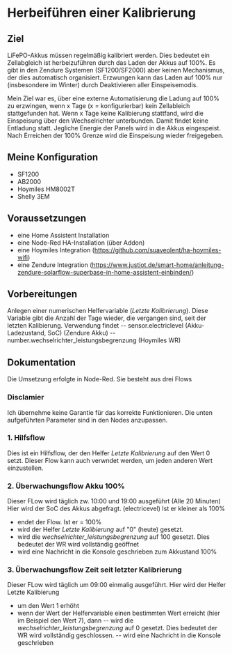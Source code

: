 # Herbeiführen einer Kalibrierung
## Ziel
LiFePO-Akkus müssen regelmäßig kalibriert werden. Dies bedeutet ein Zellabgleich ist herbeizuführen durch das Laden der Akkus auf 100%.
Es gibt in den Zendure Systemen (SF1200/SF2000) aber keinen Mechanismus, der dies automatisch organisiert. 
Erzwungen kann das Laden auf 100% nur (insbesondere im Winter) durch Deaktivieren aller Einspeisemodis.

Mein Ziel war es, über eine externe Automatisierung die Ladung auf 100% zu erzwingen, wenn x Tage (x = konfigurierbar) kein Zellableich stattgefunden hat.
Wenn x Tage keine Kalibierung stattfand, wird die Einspeisung über den Wechselrichter unterbunden. Damit findet keine Entladung statt. Jegliche Energie der Panels wird in die Akkus eingespeist. 
Nach Erreichen der 100% Grenze wird die Einspeisung wieder freigegeben.

## Meine Konfiguration
 - SF1200
 - AB2000
 - Hoymiles HM8002T
 - Shelly 3EM

## Voraussetzungen
- eine Home Assistent Installation
- eine Node-Red HA-Installation (über Addon)
- eine Hoymiles Integration (https://github.com/suaveolent/ha-hoymiles-wifi)
- eine Zendure Integration (https://www.justiot.de/smart-home/anleitung-zendure-solarflow-superbase-in-home-assistent-einbinden/)

## Vorbereitungen
Anlegen einer numerischen Helfervariable (_Letzte Kalibrierung_). Diese Variable gibt die Anzahl der Tage wieder, die vergangen sind, seit der letzten Kalibierung.
Verwendung findet 
-- sensor.electriclevel (Akku-Ladezustand, SoC) (Zendure Akku)
-- number.wechselrichter_leistungsbegrenzung (Hoymiles WR)


## Dokumentation
Die Umsetzung erfolgte in Node-Red.
Sie besteht aus drei Flows

### Disclamier
Ich übernehme keine Garantie für das korrekte Funktionieren. Die unten aufgeführten Parameter sind in den Nodes anzupassen.

### 1. Hilfsflow
Dies ist ein Hilfsflow, der den Helfer _Letzte Kalibrierung_ auf den Wert 0 setzt. Dieser Flow kann auch verwndet werden, um jeden anderen Wert einzustellen.

### 2. Überwachungsflow Akku 100%
Dieser FLow wird täglich zw. 10:00 und 19:00 ausgeführt (Alle 20 Minuten)
Hier wird der SoC des Akkus abgefragt. (electricevel)
Ist er kleiner als 100%
- endet der Flow.
Ist er = 100% 
- wird der Helfer _Letzte Kalibierung_ auf "0" (heute) gesetzt.
- wird die _wechselrichter_leistungsbegrenzung_ auf 100 gesetzt. Dies bedeutet der WR wird vollständig geöffnet
- wird eine Nachricht in die Konsole geschrieben zum Akkustand 100%

### 3. Überwachungsflow Zeit seit letzter Kalibrierung
Dieser FLow wird täglich um 09:00 einmalig ausgeführt.
Hier wird der Helfer Letzte Kalibierung
- um den Wert 1 erhöht
- wenn der Wert der Helfervariable einen bestimmten Wert erreicht (hier im Beispiel den Wert 7), dann 
-- wird die _wechselrichter_leistungsbegrenzung_ auf 0 gesetzt. Dies bedeutet der WR wird vollständig geschlossen.
-- wird eine Nachricht in die Konsole geschrieben




